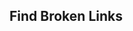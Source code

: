 ## Find Broken Links

<script>
  import FileIndex from "src/client/fileindex-analysis.js"
  import d3 from "src/external/d3.v3.js" 

  (async () => { 
  var d3table = await lively.create("lively-analysis-table")
  var div = await lively.create("div")
  
  var links = new Array()
  let rowNumber = 1;
  await FileIndex.current().db.links.orderBy('location').reverse().each((link) => {
    links.push({
      id: link.url,
      No: rowNumber++,
      status: link.status,
      link: link.link,
      location: link.location,
      file: link.url 
    })
  })
  d3table.setData(links)
  d3table.updateViz()
  div.appendChild(d3table)
  
  
 /* var table = await lively.create("lively-table")
  var links = new Array()
   await  FileIndex.current().db.links.each((link) => {
    links.push({
      id: link.url,
      link: link.link,
      status: link.status,
      location: link.location,
      module: link.url
    })  

  })
  table.setFromJSO(links)
  table.addEventListener("mousedown", (evt) => {
    var tableRow = evt.path[1]
    var fileURL = tableRow.childNodes[3].innerHTML
    var link = tableRow.childNodes[0].innerHTML
    console.log(fileURL)
    console.log(link)
    let pattern = {       
        selection: link }
    lively.openBrowser(fileURL, true, pattern, undefined);
  })*/
  
 
  return div
  
  })()
</script>